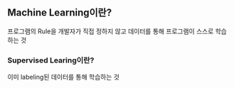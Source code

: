 ## Machine Learning이란?
프로그램의 Rule을 개발자가 직접 정하지 않고 데이터를 통해 프로그램이 스스로 학습하는 것

### Supervised Learing이란?
이미 labeling된 데이터를 통해 학습하는 것
